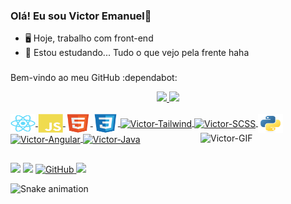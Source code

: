 ### Olá! Eu sou Victor Emanuel👋 
- 🖥️ Hoje, trabalho com front-end
- 🔭 Estou estudando... Tudo o que vejo pela frente haha
###
Bem-vindo ao meu GitHub :dependabot:

<div align="center">
  <a href="https://github.com/VictorEmanuel08">
  <img height="180em" src="https://github-readme-stats.vercel.app/api?username=VictorEmanuel08&show_icons=true&theme=algolia&include_all_commits=true&count_private=true"/>
  <img height="180em" src="https://github-readme-stats.vercel.app/api/top-langs/?username=VictorEmanuel08&layout=compact&langs_count=7&theme=algolia"/>
</div>

<div style="display: inline_block"><br>
  <img align="center" alt="Victor-React" height="30" width="40" src="https://raw.githubusercontent.com/devicons/devicon/master/icons/react/react-original.svg">
  <img align="center" alt="Victor-Js" height="30" width="40" src="https://raw.githubusercontent.com/devicons/devicon/master/icons/javascript/javascript-plain.svg">
  <img align="center" alt="Victor-HTML" height="30" width="40" src="https://raw.githubusercontent.com/devicons/devicon/master/icons/html5/html5-original.svg">
  <img align="center" alt="Victor-CSS" height="30" width="40" src="https://raw.githubusercontent.com/devicons/devicon/master/icons/css3/css3-original.svg">      <img align="center" alt="Victor-Tailwind" height="60" width="70" src="https://cdn.jsdelivr.net/gh/devicons/devicon/icons/tailwindcss/tailwindcss-original-wordmark.svg">       
  <img align="center" alt="Victor-SCSS" height="30" width="40" src="https://cdn.jsdelivr.net/gh/devicons/devicon/icons/sass/sass-original.svg">        
  <img align="center" alt="Victor-Python" height="30" width="40" src="https://raw.githubusercontent.com/devicons/devicon/master/icons/python/python-original.svg">
  <img align="center" alt="Victor-Angular" height="30" width="40" src="https://cdn.jsdelivr.net/gh/devicons/devicon/icons/angularjs/angularjs-original.svg" >        
  <img align="center" alt="Victor-Java" height="30" width="40" src="https://cdn.jsdelivr.net/gh/devicons/devicon/icons/java/java-original-wordmark.svg" >
  <img align="right" alt="Victor-GIF" height="200" width="200" src="https://cdn.discordapp.com/attachments/691084719953281026/1132785869036716213/picasion.com_1c62f4f31f20911d37e50769b9364130.gif">
</div>

  ##
 
<div> 
  <a href="https://www.linkedin.com/in/victor--emanuel" target="_blank"><img src="https://img.shields.io/badge/-LinkedIn-%230077B5?style=for-the-badge&logo=linkedin&logoColor=white" target="_blank"></a> 
  <a href = "mailto:victorem3181@gmail.com"><img src="https://img.shields.io/badge/Gmail-D14836?style=for-the-badge&logo=gmail&logoColor=white" target="_blank"></a>
  <a href="https://github.com/VictorEmanuel08" target="_blank" >  
    <img alt="GitHub" src="https://img.shields.io/badge/GitHub-100000?style=for-the-badge&logo=github&logoColor=white" target="_blank">
  </a>
  <a href="https://instagram.com/vvictor__emanuel" target="_blank"><img src="https://img.shields.io/badge/-Instagram-%23E4405F?style=for-the-badge&logo=instagram&logoColor=white" target="_blank"></a>
</div>

<!--![snake gif](https://github.com/VictorEmanuel08/VictorEmanuel08/blob/output/github-contribution-grid-snake.svg)-->
![Snake animation](https://github.com/VictorEmanuel08/VictorEmanuel08/blob/output/github-contribution-grid-snake.svg)
